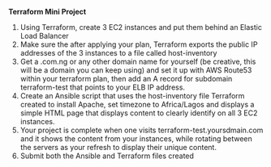 <b>Terraform Mini Project</b>

1. Using Terraform, create 3 EC2 instances and put them behind an Elastic Load Balancer
2. Make sure the after applying your plan, Terraform exports the public IP addresses of the 3 instances to a file called host-inventory
3. Get a .com.ng or any other domain name for yourself (be creative, this will be a domain you can keep using) and set it up with AWS Route53 within your terraform plan, then add an A record for subdomain terraform-test that points to your ELB IP address.
4. Create an Ansible script that uses the host-inventory file Terraform created to install Apache, set timezone to Africa/Lagos and displays a simple HTML page that displays content to clearly identify on all 3 EC2 instances.
5. Your project is complete when one visits terraform-test.yoursdmain.com and it shows the content from your instances, while rotating between the servers as your refresh to display their unique content.
6. Submit both the Ansible and Terraform files created